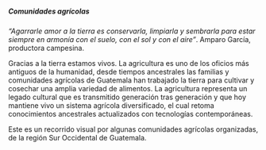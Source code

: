 ##### **Comunidades agrícolas**

_“Agarrarle amor a la tierra es conservarla, limpiarla y sembrarla para estar siempre en armonía con el suelo, con el sol y con el aire”_. Amparo García, productora campesina.

Gracias a la tierra estamos vivos. La agricultura es uno de los oficios más antiguos de la humanidad, desde tiempos ancestrales las familias y comunidades agrícolas de Guatemala han trabajado la tierra para cultivar y cosechar una amplia variedad de alimentos. La agricultura representa un legado cultural que es transmitido generación tras generación y que hoy mantiene vivo un sistema agrícola diversificado, el cual retoma conocimientos ancestrales actualizados con tecnologías contemporáneas.

Este es un recorrido visual por algunas comunidades agrícolas organizadas, de la región Sur Occidental de Guatemala.
